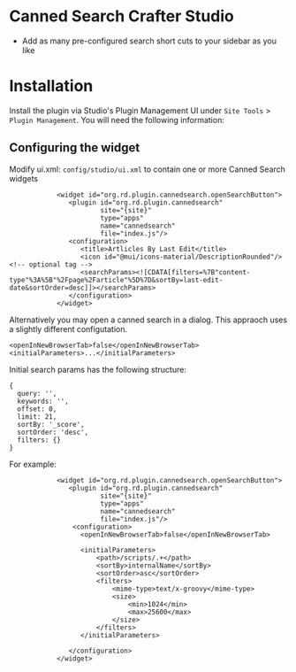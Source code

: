 # Canned Search Crafter Studio 
- Add as many pre-configured search short cuts to your sidebar as you like

# Installation

Install the plugin via Studio's Plugin Management UI under `Site Tools` > `Plugin Management`.
You will need the following information:

## Configuring the widget
Modify ui.xml: `config/studio/ui.xml` to contain one or more Canned Search widgets
```
            <widget id="org.rd.plugin.cannedsearch.openSearchButton">
               <plugin id="org.rd.plugin.cannedsearch"
                       site="{site}"
                       type="apps"
                       name="cannedsearch"
                       file="index.js"/>
               <configuration>
                  <title>Artlicles By Last Edit</title>
                  <icon id="@mui/icons-material/DescriptionRounded"/> <!-- optional tag -->
                  <searchParams><![CDATA[filters=%7B"content-type"%3A%5B"%2Fpage%2Farticle"%5D%7D&sortBy=last-edit-date&sortOrder=desc]]></searchParams>
               </configuration>
            </widget>
```

Alternatively you may open a canned search in a dialog. This appraoch uses a slightly different configutation.
```
<openInNewBrowserTab>false</openInNewBrowserTab>
<initialParameters>...</initialParameters>
```
Initial search params has the following structure:
```
{
  query: '',
  keywords: '',
  offset: 0,
  limit: 21,
  sortBy: '_score',
  sortOrder: 'desc',
  filters: {}
}
```
For example:
```
            <widget id="org.rd.plugin.cannedsearch.openSearchButton">
               <plugin id="org.rd.plugin.cannedsearch"
                       site="{site}"
                       type="apps"
                       name="cannedsearch"
                       file="index.js"/>
                <configuration>
                  <openInNewBrowserTab>false</openInNewBrowserTab>

                  <initialParameters>
                      <path>/scripts/.+</path>
                      <sortBy>internalName</sortBy>
                      <sortOrder>asc</sortOrder>
                      <filters>
                          <mime-type>text/x-groovy</mime-type>
                          <size>
                              <min>1024</min>
                              <max>25600</max>
                          </size>
                      </filters>
                  </initialParameters>

               </configuration>  
            </widget>
```